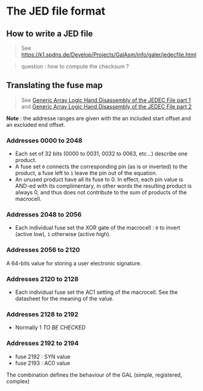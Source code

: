 # The JED file format

## How to write a JED file

> See https://k1.spdns.de/Develop/Projects/GalAsm/info/galer/jedecfile.html

> question : how to compute the checksum ?

## Translating the fuse map

> See [Generic Array Logic Hand Disassembly of the JEDEC File part 1](https://www.youtube.com/watch?v=h_d4npbKpdY) and [Generic Array Logic Hand Disassembly of the JEDEC File part 2](https://www.youtube.com/watch?v=r2sXYgxVwVg)

**Note** : the addresse ranges are given with the an included start offset and an excluded end offset.

### Addresses 0000 to 2048

* Each set of 32 bits (0000 to 0031, 0032 to 0063, etc...) describe one product. 
* A fuse set `0` connects the corresponding pin (as is or inverted) to the product, a fuse left to `1` leave the pin out of the equation.
* An unused product have all its fuse to 0. In effect, each pin value is AND-ed with its complimentary, in other words the resulting product is always 0, and thus does not contribute to the sum of products of the macrocell.

### Addresses 2048 to 2056

* Each individual fuse set the XOR gate of the macrocell : `0` to invert (active low), `1` otherwise (active high).

### Addresses 2056 to 2120

A 64-bits value for storing a user electronic signature.

### Addresses 2120 to 2128

* Each individual fuse set the AC1 setting of the macrocell. See the datasheet for the meaning of the value.

### Addresses 2128 to 2192

* Normally 1 _TO BE CHECKED_

### Addresses 2192 to 2194

* fuse 2192 : SYN value
* fuse 2193 : AC0 value

The combination defines the behaviour of the GAL (simple, registered, complex)
